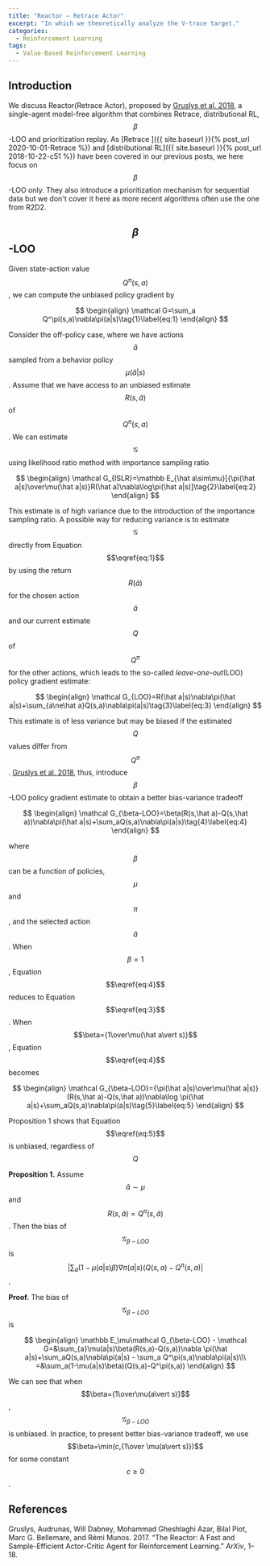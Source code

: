 ```yaml
---
title: "Reactor — Retrace Actor"
excerpt: "In which we theoretically analyze the V-trace target."
categories:
  - Reinforcement Learning
tags:
  - Value-Based Reinforcement Learning
---
```


## Introduction

We discuss Reactor(Retrace Actor), proposed by [Gruslys et al. 2018](#ref1), a single-agent model-free algorithm that combines Retrace, distributional RL, $$\beta$$-LOO and prioritization replay. As [Retrace ]({{ site.baseurl }}{% post_url 2020-10-01-Retrace %}) and [distributional RL]({{ site.baseurl }}{% post_url 2018-10-22-c51 %}) have been covered in our previous posts, we here focus on $$\beta$$-LOO only. They also introduce a prioritization mechanism for sequential data but we don't cover it here as more recent algorithms often use the one from R2D2.

## $$\beta$$-LOO

Given state-action value $$Q^\pi(s,a)$$, we can compute the unbiased policy gradient by

$$
\begin{align}
\mathcal G=\sum_a Q^\pi(s,a)\nabla\pi(a|s)\tag{1}\label{eq:1}
\end{align}
$$

Consider the off-policy case, where we have actions $$\hat a$$ sampled from a behavior policy $$\mu(\hat a\vert s)$$. Assume that we have access to an unbiased estimate $$R(s, \hat a)$$ of $$Q^\pi(s,a)$$. We can estimate $$\mathcal G$$ using likelihood ratio method with importance sampling ratio

$$
\begin{align}
\mathcal G_{ISLR}=\mathbb E_{\hat a\sim\mu}[{\pi(\hat a|s)\over\mu(\hat a|s)}R(\hat a)\nabla\log\pi(\hat a|s)]\tag{2}\label{eq:2}
\end{align}
$$

This estimate is of high variance due to the introduction of the importance sampling ratio. A possible way for reducing variance is to estimate $$\mathcal G$$ directly from Equation $$\eqref{eq:1}$$ by using the return $$R(\hat a)$$ for the chosen action $$\hat a$$ and our current estimate $$Q$$ of $$Q^\pi$$ for the other actions, which leads to the so-called *leave-one-out*(LOO) policy gradient estimate:

$$
\begin{align}
\mathcal G_{LOO}=R(\hat a|s)\nabla\pi(\hat a|s)+\sum_{a\ne\hat a}Q(s,a)\nabla\pi(a|s)\tag{3}\label{eq:3}
\end{align}
$$

This estimate is of less variance but may be biased if the estimated $$Q$$ values differ from $$Q^\pi$$. [Gruslys et al. 2018](#ref1), thus, introduce $$\beta$$-LOO policy gradient estimate to obtain a better bias-variance tradeoff

$$
\begin{align}
\mathcal G_{\beta-LOO}=\beta(R(s,\hat a)-Q(s,\hat a))\nabla\pi(\hat a|s)+\sum_aQ(s,a)\nabla\pi(a|s)\tag{4}\label{eq:4}
\end{align}
$$

where $$\beta$$ can be a function of policies, $$\mu$$ and $$\pi$$, and the selected action $$\hat a$$. When $$\beta=1$$, Equation $$\eqref{eq:4}$$ reduces to Equation $$\eqref{eq:3}$$. When $$\beta={1\over\mu(\hat a\vert s)}$$, Equation $$\eqref{eq:4}$$ becomes

$$
\begin{align}
\mathcal G_{\beta-LOO}={\pi(\hat a|s)\over\mu(\hat a|s)}(R(s,\hat a)-Q(s,\hat a))\nabla\log \pi(\hat a|s)+\sum_aQ(s,a)\nabla\pi(a|s)\tag{5}\label{eq:5}
\end{align}
$$

Proposition 1 shows that Equation $$\eqref{eq:5}$$ is unbiased, regardless of $$Q$$

**Proposition 1.** Assume $$\hat a\sim\mu$$ and $$R(s,\hat a)=Q^\pi(s,\hat a)$$. Then the bias of $$\mathcal G_{\beta-LOO}$$ is $$\vert \sum_a(1-\mu(a\vert s)\beta)\nabla\pi(a\vert s)(Q(s, a)-Q^\pi(s, a)\vert $$.

**Proof.** The bias of $$\mathcal G_{\beta-LOO}$$ is

$$
\begin{align}
\mathbb E_\mu\mathcal G_{\beta-LOO} - \mathcal G=&\sum_{a}\mu(a|s)\beta(R(s,a)-Q(s,a))\nabla \pi(\hat a|s)+\sum_aQ(s,a)\nabla\pi(a|s) - \sum_a Q^\pi(s,a)\nabla\pi(a|s)\\\
=&\sum_a(1-\mu(a|s)\beta)(Q(s,a)-Q^\pi(s,a))
\end{align}
$$

 We can see that when $$\beta={1\over\mu(a\vert s)}$$, $$\mathcal G_{\beta-LOO}$$ is unbiased. In practice, to present better bias-variance tradeoff, we use $$\beta=\min(c,{1\over \mu(a\vert s)})$$ for some constant $$c\ge 0$$.

## References

<a name='ref'></a>Gruslys, Audrunas, Will Dabney, Mohammad Gheshlaghi Azar, Bilal Piot, Marc G. Bellemare, and Rémi Munos. 2017. “The Reactor: A Fast and Sample-Efficient Actor-Critic Agent for Reinforcement Learning.” *ArXiv*, 1–18.

